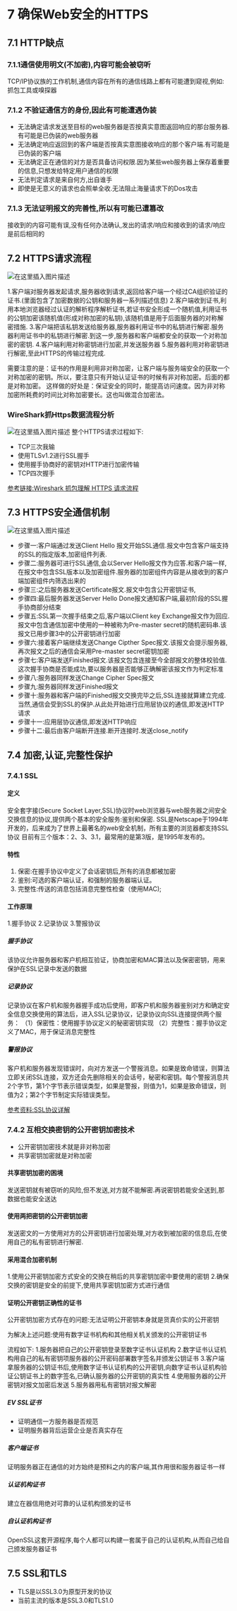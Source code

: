 ﻿# 7 确保Web安全的HTTPS
## 7.1 HTTP缺点
### 7.1.1通信使用明文(不加密),内容可能会被窃听
TCP/IP协议族的工作机制,通信内容在所有的通信线路上都有可能遭到窥视,例如:抓包工具或嗅探器
### 7.1.2 不验证通信方的身份,因此有可能遭遇伪装
- 无法确定请求发送至目标的web服务器是否按真实意图返回响应的那台服务器.有可能是已伪装的web服务器
- 无法确定响应返回到的客户端是否按真实意图接收响应的那个客户端.有可能是已伪装的客户端
- 无法确定正在通信的对方是否具备访问权限.因为某些web服务器上保存着重要的信息,只想发给特定用户通信的权限
- 无法判定请求是来自何方,出自谁手
- 即使是无意义的请求也会照单全收.无法阻止海量请求下的Dos攻击
### 7.1.3 无法证明报文的完善性,所以有可能已遭篡改
接收到的内容可能有误,没有任何办法确认,发出的请求/响应和接收到的请求/响应是前后相同的
## 7.2 HTTPS请求流程

![在这里插入图片描述](https://img-blog.csdnimg.cn/20201211150858961.png?x-oss-process=image/watermark,type_ZmFuZ3poZW5naGVpdGk,shadow_10,text_aHR0cHM6Ly9ibG9nLmNzZG4ubmV0L2tlbl9kaW5n,size_16,color_FFFFFF,t_70)

1.客户端对服务器发起请求,服务器收到请求,返回给客户端一个经过CA组织验证的证书.(里面包含了加密数据的公钥和服务器一系列描述信息)
2.客户端收到证书,利用本地浏览器经过认证的解析程序解析证书,若证书安全形成一个随机值,利用证书的公钥加密该随机值(形成对称加密的私钥),该随机值是用于后面服务器的对称解密措施.
3.客户端把该私钥发送给服务器,服务器利用证书中的私钥进行解密.服务器利用证书中的私钥进行解密.到这一步,服务器和客户端都安全的获取一个对称加密的密钥.
4.客户端利用对称密钥进行加密,并发送服务器
5.服务器利用对称密钥进行解密,至此HTTPS的传输过程完成.

需要注意的是：证书的作用是利用非对称加密，让客户端与服务端安全的获取一个对称加密的密钥。所以，要注意只有开始认证证书的时候有非对称加密。后面的都是对称加密。
这样做的好处是：保证安全的同时，能提高访问速度。因为非对称加密所耗费的时间比对称加密要长。这也叫做混合加密法。

### WireShark抓Https数据流程分析
![在这里插入图片描述](https://img-blog.csdnimg.cn/2020121117440615.png?x-oss-process=image/watermark,type_ZmFuZ3poZW5naGVpdGk,shadow_10,text_aHR0cHM6Ly9ibG9nLmNzZG4ubmV0L2tlbl9kaW5n,size_16,color_FFFFFF,t_70)
整个HTTPS请求过程如下:
- TCP三次我输
- 使用TLSv1.2进行SSL握手
- 使用握手协商好的密钥对HTTP进行加密传输
- TCP四次握手

[参考链接:Wireshark 抓包理解 HTTPS 请求流程](https://blog.csdn.net/firefile/article/details/80537053)

## 7.3 HTTPS安全通信机制
![在这里插入图片描述](https://img-blog.csdnimg.cn/2020121119165394.png?x-oss-process=image/watermark,type_ZmFuZ3poZW5naGVpdGk,shadow_10,text_aHR0cHM6Ly9ibG9nLmNzZG4ubmV0L2tlbl9kaW5n,size_16,color_FFFFFF,t_70)
- 步骤一:客户端通过发送Client Hello 报文开始SSL通信.报文中包含客户端支持的SSL的指定版本,加密组件列表.
- 步骤二:服务器可进行SSL通信,会以Server Hello报文作为应答.和客户端一样,在报文中包含SSL版本以及加密组件.服务器的加密组件内容是从接收到的客户端加密组件内筛选出来的
- 步骤三:之后服务器发送Certificate报文.报文中包含公开密钥证书,
- 步骤四:最后服务器发送Server Hello Done报文通知客户端,最初阶段的SSL握手协商部分结束
- 步骤五:SSL第一次握手结束之后,客户端以Client key Exchange报文作为回应.报文中包含通信加密中使用的一种被称为Pre-master secret的随机密码串.该报文已用步骤3中的公开密钥进行加密
- 步骤六:接着客户端继续发送Change Cipther Spec报文.该报文会提示服务器,再次报文之后的通信会采用Pre-master secret密钥加密
- 步骤七:客户端发送Finished报文.该报文包含连接至今全部报文的整体校验值.这次握手协商是否能成功,要以服务器是否能够正确解密该报文作为判定标准
- 步骤八:服务器同样发送Change Cipher Spec报文
- 步骤九:服务器同样发送Finished报文
- 步骤十:服务器和客户端的Finished报文交换完毕之后,SSL连接就算建立完成.当然,通信会受到SSL的保护.从此处开始进行应用层协议的通信,即发送HTTP请求
- 步骤十一:应用层协议通信,即发送HTTP响应
- 步骤十二:最后由客户端断开连接.断开连接时.发送close_notify
## 7.4 加密,认证,完整性保护
### 7.4.1 SSL
#### 定义
安全套字接(Secure Socket Layer,SSL)协议时web浏览器与web服务器之间安全交换信息的协议,提供两个基本的安全服务:鉴别和保密.
SSL是Netscape于1994年开发的，后来成为了世界上最著名的web安全机制，所有主要的浏览器都支持SSL协议
目前有三个版本：2、3、3.1，最常用的是第3版，是1995年发布的。
#### 特性
 1. 保密:在握手协议中定义了会话密钥后,所有的消息都被加密
 2. 鉴别:可选的客户端认证，和强制的服务器端认证。
 3. 完整性:传送的消息包括消息完整性检查（使用MAC);
#### 工作原理
1.握手协议
2.记录协议
3.警报协议
##### 握手协议
该协议允许服务器和客户机相互验证，协商加密和MAC算法以及保密密钥，用来保护在SSL记录中发送的数据
##### 记录协议
记录协议在客户机和服务器握手成功后使用，即客户机和服务器鉴别对方和确定安全信息交换使用的算法后，进入SSL记录协议，记录协议向SSL连接提供两个服务：
（1）保密性：使用握手协议定义的秘密密钥实现
（2）完整性：握手协议定义了MAC，用于保证消息完整性
##### 警报协议
客户机和服务器发现错误时，向对方发送一个警报消息。如果是致命错误，则算法立即关闭SSL连接，双方还会先删除相关的会话号，秘密和密钥。每个警报消息共2个字节，第1个字节表示错误类型，如果是警报，则值为1，如果是致命错误，则值为2；第2个字节制定实际错误类型。

[参考资料:SSL协议详解](https://www.cnblogs.com/hjbf/p/10248388.html)

### 7.4.2 互相交换密钥的公开密钥加密技术
- 公开密钥加密技术就是非对称加密
- 共享密钥加密就是对称加密
#### 共享密钥加密的困境
发送密钥就有被窃听的风险,但不发送,对方就不能解密.再说密钥若能安全送到,那数据也能安全送达
#### 使用两把密钥的公开密钥加密
发送密文的一方使用对方的公开密钥进行加密处理,对方收到被加密的信息后,在使用自己的私有密钥进行解密.
#### 采用混合加密机制
1.使用公开密钥加密方式安全的交换在稍后的共享密钥加密中要使用的密钥
2.确保交换的密钥是安全的前提下,使用共享密钥加密方式进行通信
#### 证明公开密钥正确性的证书
公开密钥加密方式存在的问题:无法证明公开密钥本身就是货真价实的公开密钥

为解决上述问题:使用有数字证书机构和其他相关机关颁发的公开密钥证书

流程如下:
1.服务器把自己的公开密钥登录至数字证书认证机构
2.数字证书认证机构用自己的私有密钥项服务器的公开密码部署数字签名并颁发公钥证书
3.客户端拿服务器的公钥证书后,使用数字证书认证机构的公开密钥,向数字证书认证机构验证公钥证书上的数字签名,已确认服务器的公开密钥的真实性
4.使用服务器的公开密钥对报文加密后发送
5.服务器用私有密钥对报文解密
##### EV SSL证书
- 证明通信一方服务器是否规范
- 证明服务器背后运营企业是否真实存在
##### 客户端证书
证明服务器正在通信的对方始终是预料之内的客户端,其作用很和服务器证书一样
##### 认证机构证书
建立在器信用绝对可靠的认证机构颁发的证书
##### 自认证机构证书
OpenSSL这套开源程序,每个人都可以构建一套属于自己的认证机构,从而自己给自己颁发服务器证书
## 7.5 SSL和TLS
- TLS是以SSL3.0为原型开发的协议
- 当前主流的版本是SSL3.0和TLS1.0

